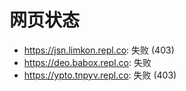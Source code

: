 # 网页状态
- https://jsn.limkon.repl.co: 失败 (403)
- https://deo.babox.repl.co: 失败
- https://ypto.tnpyv.repl.co: 失败 (403)
